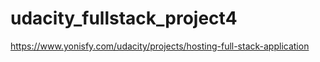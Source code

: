 # udacity_fullstack_project4
https://www.yonisfy.com/udacity/projects/hosting-full-stack-application 
